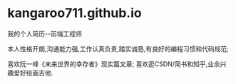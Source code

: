 # kangaroo711.github.io
我的个人简历--前端工程师

本人性格开朗,沟通能力强,工作认真负责,踏实诚恳,有良好的编程习惯和代码规范;

 喜欢阮一峰《未来世界的幸存者》现实篇文章; 喜欢逛CSDN/简书和知乎,业余兴趣爱好绘画吉他.